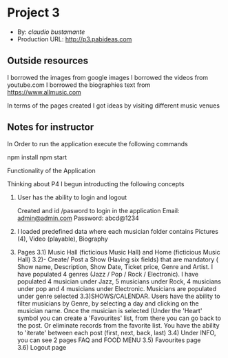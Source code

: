 # Project 3
+ By: *claudio bustamante*
+ Production URL: <http://p3.pabideas.com>

## Outside resources
I borrowed the images from google images
I borrowed the videos from youtube.com
I borrowed the biographies text from https://www.allmusic.com

In terms of the pages created I got ideas by visiting different music venues


## Notes for instructor

In Order to run the application execute the following commands

npm install
npm start

Functionality of the Application

Thinking about P4 I begun introducting the following concepts

1) User has the ability to login and logout 

	Created and id /pasword to login in the application
	Email: admin@admin.com
	Password: abcd@1234

2) I loaded predefined data where each musician folder contains
	Pictures (4), Video (playable), Biography
	
3) Pages 
		3.1) Music Hall (ficticious Music Hall) and Home (ficticious Music Hall)
		3.2)- Create/ Post a Show (Having six fields) that are mandatory ( Show name, Description, Show Date, Ticket price, Genre and Artist.
		  I have populated 4 genres (Jazz / Pop / Rock / Electronic). I have populated 4 musician under Jazz, 5 musicians under Rock, 4 musicians under pop and 4 musicians under Electronic.
		  Musicians are populated under genre selected
		3.3)SHOWS/CALENDAR. Users have the ability to filter musicians by Genre, by selecting a day and clicking on the musician name.
		  Once the musician is selected (Under the 'Heart' symbol you can create a 'Favourites' list, from there you can go back to the post.
		  Or eliminate records from the favorite list. You have the ability to 'iterate' between each post (first, next, back, last)
		3.4) Under INFO, you can see 2 pages FAQ and FOOD MENU
		3.5) Favourites page 	
		3.6) Logout page
		  